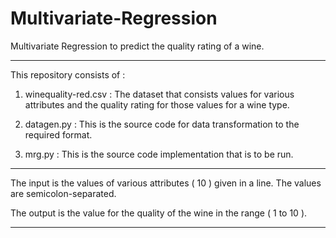 # Multivariate-Regression
Multivariate Regression to predict the quality rating of a wine.

******************************************************************************************************************************

This repository consists of :

1. winequality-red.csv : The dataset that consists values for various attributes and the quality rating for those values for a wine type.

2. datagen.py : This is the source code for data transformation to the required format.

3. mrg.py : This is the source code implementation that is to be run.


******************************************************************************************************************************


The input is the values of various attributes ( 10 ) given in a line. The values are semicolon-separated.

The output is the value for the quality of the wine in the range ( 1 to 10 ).


******************************************************************************************************************************
